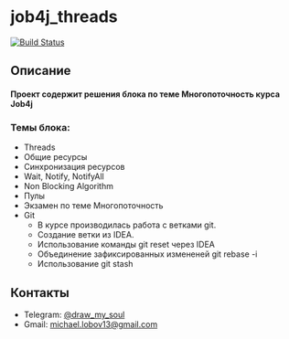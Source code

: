 # job4j_threads
[![Build Status](https://app.travis-ci.com/DrawMySoul/job4j_threads.svg?branch=master)](https://app.travis-ci.com/DrawMySoul/job4j_threads)

## Описание

#### Проект содержит решения блока по теме Многопоточность курса Job4j

### Темы блока:
* Threads
* Общие ресурсы
* Синхронизация ресурсов
* Wait, Notify, NotifyAll
* Non Blocking Algorithm
* Пулы
* Экзамен по теме Многопоточность
* Git
  * В курсе производилась работа с ветками git.
  * Создание ветки из IDEA.
  * Использование команды git reset через IDEA
  * Объединение зафиксированных измененей git rebase -i
  * Использование git stash

## Контакты 
* Telegram: [@draw_my_soul](https://t.me/draw_my_soul) 
* Gmail: michael.lobov13@gmail.com
